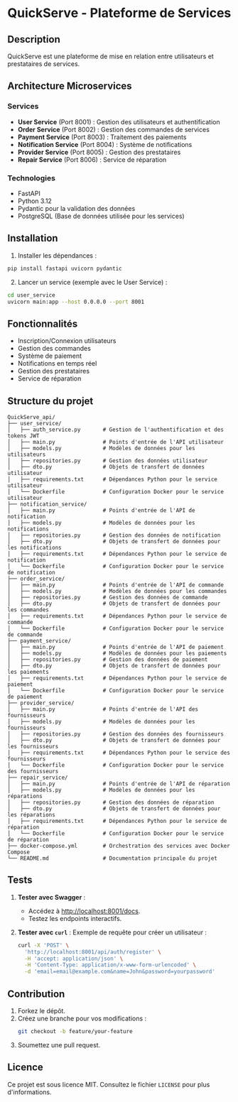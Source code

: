 # QuickServe - Plateforme de Services

## Description
QuickServe est une plateforme de mise en relation entre utilisateurs et prestataires de services.

## Architecture Microservices

### Services
- **User Service** (Port 8001) : Gestion des utilisateurs et authentification
- **Order Service** (Port 8002) : Gestion des commandes de services
- **Payment Service** (Port 8003) : Traitement des paiements
- **Notification Service** (Port 8004) : Système de notifications
- **Provider Service** (Port 8005) : Gestion des prestataires
- **Repair Service** (Port 8006) : Service de réparation

### Technologies
- FastAPI
- Python 3.12
- Pydantic pour la validation des données
- PostgreSQL (Base de données utilisée pour les services)


## Installation

1. Installer les dépendances :
```bash
pip install fastapi uvicorn pydantic
```

2. Lancer un service (exemple avec le User Service) :
```bash
cd user_service
uvicorn main:app --host 0.0.0.0 --port 8001
```

## Fonctionnalités

- Inscription/Connexion utilisateurs
- Gestion des commandes
- Système de paiement
- Notifications en temps réel
- Gestion des prestataires
- Service de réparation


## Structure du projet
```
QuickServe_api/
├── user_service/
│   ├── auth_service.py       # Gestion de l'authentification et des tokens JWT
│   ├── main.py               # Points d'entrée de l'API utilisateur
│   ├── models.py             # Modèles de données pour les utilisateurs
│   ├── repositories.py       # Gestion des données utilisateur
│   ├── dto.py                # Objets de transfert de données utilisateur
│   ├── requirements.txt      # Dépendances Python pour le service utilisateur
│   └── Dockerfile            # Configuration Docker pour le service utilisateur
├── notification_service/
│   ├── main.py               # Points d'entrée de l'API de notification
│   ├── models.py             # Modèles de données pour les notifications
│   ├── repositories.py       # Gestion des données de notification
│   ├── dto.py                # Objets de transfert de données pour les notifications
│   ├── requirements.txt      # Dépendances Python pour le service de notification
│   └── Dockerfile            # Configuration Docker pour le service de notification
├── order_service/
│   ├── main.py               # Points d'entrée de l'API de commande
│   ├── models.py             # Modèles de données pour les commandes
│   ├── repositories.py       # Gestion des données de commande
│   ├── dto.py                # Objets de transfert de données pour les commandes
│   ├── requirements.txt      # Dépendances Python pour le service de commande
│   └── Dockerfile            # Configuration Docker pour le service de commande
├── payment_service/
│   ├── main.py               # Points d'entrée de l'API de paiement
│   ├── models.py             # Modèles de données pour les paiements
│   ├── repositories.py       # Gestion des données de paiement
│   ├── dto.py                # Objets de transfert de données pour les paiements
│   ├── requirements.txt      # Dépendances Python pour le service de paiement
│   └── Dockerfile            # Configuration Docker pour le service de paiement
├── provider_service/
│   ├── main.py               # Points d'entrée de l'API des fournisseurs
│   ├── models.py             # Modèles de données pour les fournisseurs
│   ├── repositories.py       # Gestion des données des fournisseurs
│   ├── dto.py                # Objets de transfert de données pour les fournisseurs
│   ├── requirements.txt      # Dépendances Python pour le service des fournisseurs
│   └── Dockerfile            # Configuration Docker pour le service des fournisseurs
├── repair_service/
│   ├── main.py               # Points d'entrée de l'API de réparation
│   ├── models.py             # Modèles de données pour les réparations
│   ├── repositories.py       # Gestion des données de réparation
│   ├── dto.py                # Objets de transfert de données pour les réparations
│   ├── requirements.txt      # Dépendances Python pour le service de réparation
│   └── Dockerfile            # Configuration Docker pour le service de réparation
├── docker-compose.yml        # Orchestration des services avec Docker Compose
└── README.md                 # Documentation principale du projet
```

## Tests

1. **Tester avec Swagger** :
   - Accédez à [http://localhost:8001/docs](http://localhost:8001/docs).
   - Testez les endpoints interactifs.

2. **Tester avec `curl`** :
   Exemple de requête pour créer un utilisateur :
   ```bash
   curl -X 'POST' \
     'http://localhost:8001/api/auth/register' \
     -H 'accept: application/json' \
     -H 'Content-Type: application/x-www-form-urlencoded' \
     -d 'email=email@example.com&name=John&password=yourpassword'
   ```

## Contribution

1. Forkez le dépôt.
2. Créez une branche pour vos modifications :
   ```bash
   git checkout -b feature/your-feature
   ```
3. Soumettez une pull request.

## Licence

Ce projet est sous licence MIT. Consultez le fichier `LICENSE` pour plus d'informations.